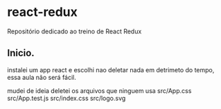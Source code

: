 # react-redux
Repositório dedicado ao treino de React Redux


## Inicio.
instalei um app react e escolhi nao deletar nada em detrimeto do tempo, essa aula não será fácil.

mudei de ideia deletei os arquivos que ninguem usa
src/App.css
src/App.test.js
src/index.css
src/logo.svg
